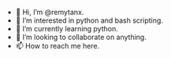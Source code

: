 - 👋 Hi, I’m @remytanx.
- 👀 I’m interested in python and bash scripting.
- 🌱 I’m currently learning python.
- 💞️ I’m looking to collaborate on anything.
- 📫 How to reach me here.

<!---
remytanx/remytanx is a ✨ special ✨ repository because its `README.md` (this file) appears on your GitHub profile.
You can click the Preview link to take a look at your changes.
--->
